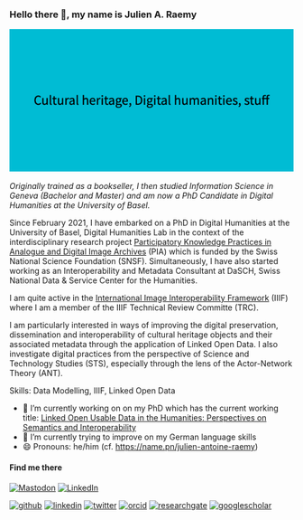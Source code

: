 ### Hello there 👋, my name is Julien A. Raemy
![](https://raw.githubusercontent.com/julsraemy/julsraemy/main/Cultural_heritage%2C_Digital_humanities%2C_stuff.png)

_Originally trained as a bookseller, I then studied Information Science in Geneva (Bachelor and Master) and am now a PhD Candidate in Digital Humanities at the University of Basel._

Since February 2021, I have embarked on a PhD in Digital Humanities at the University of Basel, Digital Humanities Lab in the context of the interdisciplinary research project [Participatory Knowledge Practices in Analogue and Digital Image Archives](https://about.participatory-archives.ch) (PIA) which is funded by the Swiss National Science Foundation (SNSF). Simultaneously, I have also started working as an Interoperability and Metadata Consultant at DaSCH, Swiss National Data & Service Center for the Humanities. 

I am quite active in the [International Image Interoperability Framework](https://iiif.io) (IIIF) where I am a member of the IIIF Technical Review Committe (TRC).

I am particularly interested in ways of improving the digital preservation, dissemination and interoperability of cultural heritage objects and their associated metadata through the application of Linked Open Data. I also investigate digital practices from the perspective of Science and Technology Studies (STS), especially through the lens of the Actor-Network Theory (ANT).

Skills: Data Modelling, IIIF, Linked Open Data

- 🔭 I’m currently working on on my PhD which has the current working title: [Linked Open Usable Data in the Humanities: Perspectives on Semantics and Interoperability](https://phd.julsraemy.ch)
- 🌱 I’m currently trying to improve on my German language skills
- 😄 Pronouns: he/him (cf. https://name.pn/julien-antoine-raemy)

#### Find me there
[![Mastodon](https://img.shields.io/static/v1?label=Mastodon&message=@julsraemy@hcommons.social&color=6364FF&logo=mastodon)](https://hcommons.social/@julsraemy)
[![LinkedIn](https://img.shields.io/static/v1?label=LinkedIn&message=Julien%20A.%20Raemy&color=0077B5&logo=linkedin)](https://www.linkedin.com/in/julienaraemy/)

[<img src='https://cdn.jsdelivr.net/npm/simple-icons@3.0.1/icons/github.svg' alt='github' height='40'>](https://github.com/julsraemy)  [<img src='https://cdn.jsdelivr.net/npm/simple-icons@3.0.1/icons/linkedin.svg' alt='linkedin' height='40'>](https://www.linkedin.com/in/julienaraemy/)  [<img src='https://cdn.jsdelivr.net/npm/simple-icons@3.0.1/icons/twitter.svg' alt='twitter' height='40'>](https://twitter.com/julsraemy) [<img src='https://cdn.jsdelivr.net/npm/simple-icons@3.0.1/icons/orcid.svg' alt='orcid' height='40'>](https://orcid.org/0000-0002-4711-5759)  [<img src='https://cdn.jsdelivr.net/npm/simple-icons@3.0.1/icons/researchgate.svg' alt='researchgate' height='40'>](https://www.researchgate.net/profile/Julien-Raemy)    [<img src='https://cdn.jsdelivr.net/npm/simple-icons@3.0.1/icons/googlescholar.svg' alt='googlescholar' height='40'>](https://scholar.google.com/citations?user=pGROUG0AAAAJ)  

<!--
**julsraemy/julsraemy** is a ✨ _special_ ✨ repository because its `README.md` (this file) appears on your GitHub profile. -->
